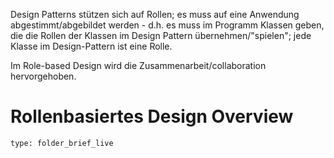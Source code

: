 Design Patterns stützen sich auf Rollen; es muss auf eine Anwendung abgestimmt/abgebildet werden - d.h. es muss im Programm Klassen geben, die die Rollen der Klassen im Design Pattern übernehmen/"spielen"; jede Klasse im Design-Pattern ist eine Rolle.

Im Role-based Design wird die Zusammenarbeit/collaboration hervorgehoben.

# Rollenbasiertes Design Overview
 
```ccard
type: folder_brief_live
```
 
